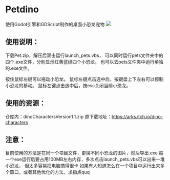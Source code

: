 # Petdino
使用Godot引擎和GDScript制作的桌面小恐龙宠物
![](dino.png)

## 使用说明：

下载Pet.zip，解压后双击运行launch_pets.vbs，
可以同时运行pets文件夹中的四个.exe文件，分别显示红黄蓝绿四个小恐龙。
也可以去pets文件夹中运行单独的.exe文件。

按住鼠标左键可以拖动小恐龙。
鼠标左键点击选中后，按键盘上下左右可以控制小恐龙的移动。
鼠标左键点击选中后，按esc关闭当前小恐龙。

## 使用的资源：

仓库内：dinoCharactersVersion1.1.zip
原下载地址：https://arks.itch.io/dino-characters

## 注意：

目前使用的方法是在同一个项目文件，更换不同小恐龙的图片，然后导出.exe
每一个exe运行后要占用100MB左右内存，多次点击launch_pets.vbs可以出来一堆小恐龙，
但太多容易把电脑搞得很卡
如果有人知道怎么在一个项目中运行出来多个窗口，或者其他优化的方法，求指点quq